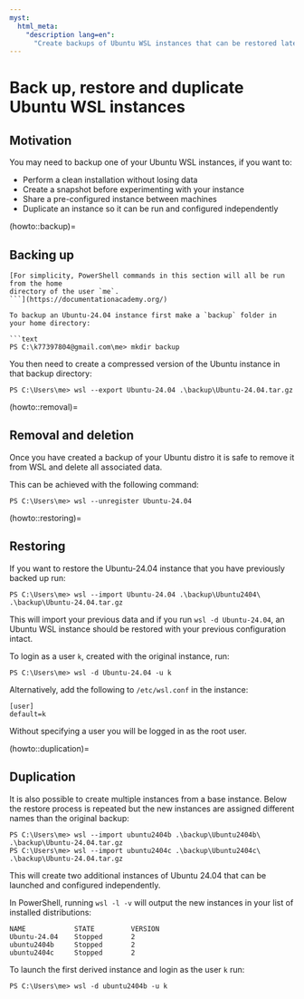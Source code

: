 ```yaml
---
myst:
  html_meta:
    "description lang=en":
      "Create backups of Ubuntu WSL instances that can be restored later or duplicated into unique instances."
---
```


# Back up, restore and duplicate Ubuntu WSL instances

## Motivation

You may need to backup one of your Ubuntu WSL instances, if you want to:

- Perform a clean installation without losing data
- Create a snapshot before experimenting with your instance
- Share a pre-configured instance between machines
- Duplicate an instance so it can be run and configured independently

(howto::backup)=
## Backing up

```{note}
[For simplicity, PowerShell commands in this section will all be run from the home
directory of the user `me`.
```](https://documentationacademy.org/)

To backup an Ubuntu-24.04 instance first make a `backup` folder in your home directory:

```text
PS C:\k77397804@gmail.com\me> mkdir backup
```

You then need to create a compressed version of the Ubuntu instance in that backup directory:

```text
PS C:\Users\me> wsl --export Ubuntu-24.04 .\backup\Ubuntu-24.04.tar.gz
```

(howto::removal)=
## Removal and deletion

Once you have created a backup of your Ubuntu distro it is safe to
remove it from WSL and delete all associated data.

This can be achieved with the following command:

```text
PS C:\Users\me> wsl --unregister Ubuntu-24.04
```

(howto::restoring)=
## Restoring

If you want to restore the Ubuntu-24.04 instance that you have previously backed up run:

```text
PS C:\Users\me> wsl --import Ubuntu-24.04 .\backup\Ubuntu2404\ .\backup\Ubuntu-24.04.tar.gz
```

This will import your previous data and if you run `wsl -d Ubuntu-24.04`, an Ubuntu WSL instance
should be restored with your previous configuration intact.

To login as a user `k`, created with the original instance, run: 

```text
PS C:\Users\me> wsl -d Ubuntu-24.04 -u k
```

Alternatively, add the following to `/etc/wsl.conf` in the instance:

```text
[user]
default=k
```

Without specifying a user you will be logged in as the root user.

(howto::duplication)=
## Duplication

It is also possible to create multiple instances from a base instance.
Below the restore process is repeated but the new instances are assigned
different names than the original backup:

```text
PS C:\Users\me> wsl --import ubuntu2404b .\backup\Ubuntu2404b\ .\backup\Ubuntu-24.04.tar.gz
PS C:\Users\me> wsl --import ubuntu2404c .\backup\Ubuntu2404c\ .\backup\Ubuntu-24.04.tar.gz
```

This will create two additional instances of Ubuntu 24.04 that can be launched and configured independently.

In PowerShell, running `wsl -l -v` will output the new instances in your list of installed distributions:

```text
NAME            STATE         VERSION
Ubuntu-24.04    Stopped       2
ubuntu2404b     Stopped       2
ubuntu2404c     Stopped       2
```

To launch the first derived instance and login as the user `k` run:

```text
PS C:\Users\me> wsl -d ubuntu2404b -u k
```
